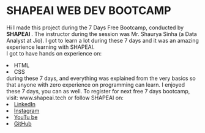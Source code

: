 # SHAPEAI WEB DEV BOOTCAMP
Hi I made this project during the 7 Days Free Bootcamp, conducted by <b> SHAPEAI
</b>.
The instructor during the session was Mr. Shaurya Sinha (a Data Analyst at Jio). I got to
learn a lot during these 7 days and it was an amazing experience learning with SHAPEAI.
<br>I got to have hands on experience on:
<li>HTML
<li>CSS
<br>during these 7 days, and everything was explained from the very basics so that
anyone with zero experience on programming can learn.
I enjoyed these 7 days, you can as well. To register for next free 7 days bootcamp, visit:
www.shapeai.tech
or follow SHAPEAI on:
<li><a href=
https://in.linkedin.com/company/shapeai">LinkedIn</a>
<li><a href=
https://www.instagram.com/shape.ai/?hl=en">Instagram</a>
<li><a
href=
https://www.youtube.com/channel/UCTUvDLTW9meuDXWcbmISPdA">YouTu
be</a>
<li><a href=
https://github.com/shapeai">GitHub</a>
